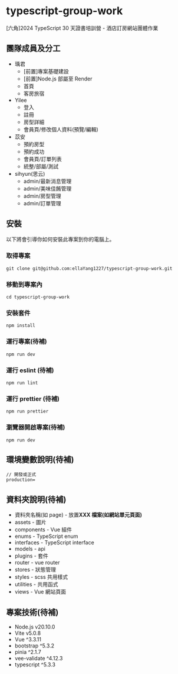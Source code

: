 # typescript-group-work

[六角]2024 TypeScript 30 天證書培訓營 - 酒店訂房網站團體作業

## 團隊成員及分工

-   瑀君
    -   [前置]專案基礎建設
    -   [前置]Node.js 部屬至 Render
    -   首頁
    -   客房旅宿
-   Yilee
    -   登入
    -   註冊
    -   房型詳細
    -   會員頁/修改個人資料(預覽/編輯)
-   苡安
    -   預約房型
    -   預約成功
    -   會員頁/訂單列表
    -   統整/部屬/測試
-   sihyun(思云)
    -   admin/最新消息管理
    -   admin/美味佳餚管理
    -   admin/房型管理
    -   admin/訂單管理

## 安裝

以下將會引導你如何安裝此專案到你的電腦上。

### 取得專案

```
git clone git@github.com:ellaYang1227/typescript-group-work.git
```

### 移動到專案內

```
cd typescript-group-work
```

### 安裝套件

```
npm install
```

### 運行專案(待補)

```
npm run dev
```

### 運行 eslint (待補)

```
npm run lint
```

### 運行 prettier (待補)

```
npm run prettier
```

### 瀏覽器開啟專案(待補)

```
npm run dev
```

## 環境變數說明(待補)

```
// 開發或正式
production=
```

## 資料夾說明(待補)

-   資料夾名稱(如 page) - 放置**XXX 檔案(如網站單元頁面)**
-   assets - 圖片
-   components - Vue 組件
-   enums - TypeScript enum
-   interfaces - TypeScript interface
-   models - api
-   plugins - 套件
-   router - vue router
-   stores - 狀態管理
-   styles - scss 共用樣式
-   utilities - 共用函式
-   views - Vue 網站頁面

## 專案技術(待補)

-   Node.js v20.10.0
-   Vite v5.0.8
-   Vue ^3.3.11
-   bootstrap ^5.3.2
-   pinia ^2.1.7
-   vee-validate ^4.12.3
-   typescript ^5.3.3

